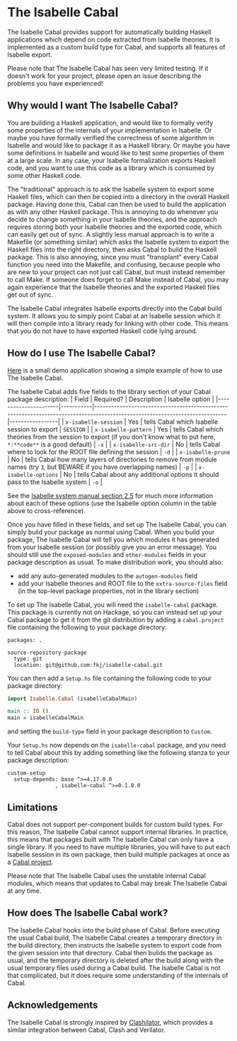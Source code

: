 # The Isabelle Cabal

The Isabelle Cabal provides support for automatically building Haskell applications which depend on code extracted from Isabelle theories.
It is implemented as a custom build type for Cabal, and supports all features of Isabelle export.

Please note that The Isabelle Cabal has seen very limited testing.
If it doesn't work for your project, please open an issue describing the problems you have experienced!

## Why would I want The Isabelle Cabal?

You are building a Haskell application, and would like to formally verify some properties of the internals of your implementation in Isabelle.
Or maybe you have formally verified the correctness of some algorithm in Isabelle and would like to package it as a Haskell library.
Or maybe you have some definitions in Isabelle and would like to test some properties of them at a large scale.
In any case, your Isabelle formalization exports Haskell code, and you want to use this code as a library which is consumed by some other Haskell code.

The "traditional" approach is to ask the Isabelle system to export some Haskell files, which can then be copied into a directory in the overall Haskell package.
Having done this, Cabal can then be used to build the application as with any other Haskell package.
This is annoying to do whenever you decide to change something in your Isabelle theories, and the approach requires storing both your Isabelle theories and the exported code, which can easily get out of sync.
A slightly less manual approach is to write a Makefile (or something similar) which asks the Isabelle system to export the Haskell files into the right directory, then asks Cabal to build the Haskell package.
This is also annoying, since you must "transplant" every Cabal function you need into the Makefile, and confusing, because people who are new to your project can not just call Cabal, but must instead remember to call Make.
If someone does forget to call Make instead of Cabal, you may again experience that the Isabelle theories and the exported Haskell files get out of sync.

The Isabelle Cabal integrates Isabelle exports directly into the Cabal build system.
It allows you to simply point Cabal at an Isabelle session which it will then compile into a library ready for linking with other code.
This means that you do not have to have exported Haskell code lying around.

## How do I use The Isabelle Cabal?

[Here](https://github.com/fkj/isabelle-cabal-demo) is a small demo application showing a simple example of how to use The Isabelle Cabal.

The Isabelle Cabal adds five fields to the library section of your Cabal package description:
| Field                | Required? | Description                                                                                                                | Isabelle option |
|----------------------|-----------|----------------------------------------------------------------------------------------------------------------------------|-----------------|
| `x-isabelle-session` | Yes       | tells Cabal which Isabelle session to export                                                                               | `SESSION`       |
| `x-isabelle-pattern` | Yes       | tells Cabal which theories from the session to export (if you don't know what to put here, `*:**code**` is a good default) | `-x`            |
| `x-isabelle-src-dir` | No        | tells Cabal where to look for the ROOT file defining the session                                                           | `-d`            |
| `x-isabelle-prune`   | No        | tells Cabal how many layers of directories to remove from module names (try `3`, but BEWARE if you have overlapping names)   | `-p`            |
| `x-isabelle-options` | No        | tells Cabal about any additional options it should pass to the Isabelle system                                             | `-o`            |

See the [Isabelle system manual section 2.5](https://isabelle.in.tum.de/doc/system.pdf#section.2.5) for much more information about each of these options (use the Isabelle option column in the table above to cross-reference).

Once you have filled in these fields, and set up The Isabelle Cabal, you can simply build your package as normal using Cabal.
When you build your package, The Isabelle Cabal will tell you which modules it has generated from your Isabelle session (or possibly give you an error message).
You should still use the `exposed-modules` and `other-modules` fields in your package description as usual.
To make distribution work, you should also:
 - add any auto-generated modules to the `autogen-modules` field
 - add your Isabelle theories and ROOT file to the `extra-source-files` field (in the top-level package properties, not in the library section)

To set up The Isabelle Cabal, you will need the `isabelle-cabal` package.
This package is currently not on Hackage, so you can instead set up your Cabal package to get it from the git distribution by adding a `cabal.project` file containing the following to your package directory:
```Cabal
packages: .

source-repository-package
  type: git
  location: git@github.com:fkj/isabelle-cabal.git
```

You can then add a `Setup.hs` file containing the following code to your package directory:
```Haskell
import Isabelle.Cabal (isabelleCabalMain)

main :: IO ()
main = isabelleCabalMain
```
and setting the `build-type` field in your package description to `Custom`.

Your `Setup.hs` now depends on the `isabelle-cabal` package, and you need to tell Cabal about this by adding something like the following stanza to your package description:
```Cabal
custom-setup
  setup-depends: base ^>=4.17.0.0
               , isabelle-cabal ^>=0.1.0.0
```

## Limitations

Cabal does not support per-component builds for custom build types.
For this reason, The Isabelle Cabal cannot support internal libraries.
In practice, this means that packages built with The Isabelle Cabal can only have a single library.
If you need to have multiple libraries, you will have to put each Isabelle session in its own package, then build multiple packages at once as a [Cabal project](https://cabal.readthedocs.io/en/stable/cabal-project.html).

Please note that The Isabelle Cabal uses the unstable internal Cabal modules, which means that updates to Cabal may break The Isabelle Cabal at any time.

## How does The Isabelle Cabal work?

The Isabelle Cabal hooks into the build phase of Cabal.
Before executing the usual Cabal build, The Isabelle Cabal creates a temporary directory in the build directory, then instructs the Isabelle system to export code from the given session into that directory.
Cabal then builds the package as usual, and the temporary directory is deleted after the build along with the usual temporary files used during a Cabal build.
The Isabelle Cabal is not that complicated, but it does require some understanding of the internals of Cabal.

## Acknowledgements

The Isabelle Cabal is strongly inspired by [Clashilator](https://github.com/gergoerdi/clashilator), which provides a similar integration between Cabal, Clash and Verilator.

